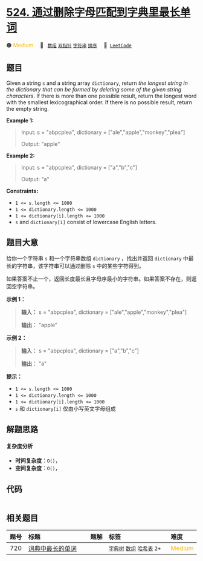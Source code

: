 # [524. 通过删除字母匹配到字典里最长单词](https://leetcode.com/problems/longest-word-in-dictionary-through-deleting)

🟠 <font color=#ffb800>Medium</font>&emsp; 🔖&ensp; [`数组`](/outline/tag/array.md) [`双指针`](/outline/tag/two-pointers.md) [`字符串`](/outline/tag/string.md) [`排序`](/outline/tag/sorting.md)&emsp; 🔗&ensp;[`LeetCode`](https://leetcode.com/problems/longest-word-in-dictionary-through-deleting)

## 题目

Given a string `s` and a string array `dictionary`, return _the longest string
in the dictionary that can be formed by deleting some of the given string
characters_. If there is more than one possible result, return the longest
word with the smallest lexicographical order. If there is no possible result,
return the empty string.



**Example 1:**

> Input: s = "abpcplea", dictionary = ["ale","apple","monkey","plea"]
> 
> Output: "apple"

**Example 2:**

> Input: s = "abpcplea", dictionary = ["a","b","c"]
> 
> Output: "a"

**Constraints:**

  * `1 <= s.length <= 1000`
  * `1 <= dictionary.length <= 1000`
  * `1 <= dictionary[i].length <= 1000`
  * `s` and `dictionary[i]` consist of lowercase English letters.


## 题目大意

给你一个字符串 `s` 和一个字符串数组 `dictionary` ，找出并返回 `dictionary` 中最长的字符串，该字符串可以通过删除 `s`
中的某些字符得到。

如果答案不止一个，返回长度最长且字母序最小的字符串。如果答案不存在，则返回空字符串。



**示例 1：**

> 
> 
> 
> 
> 
> **输入：** s = "abpcplea", dictionary = ["ale","apple","monkey","plea"]
> 
> **输出：** "apple"
> 
> 

**示例 2：**

> 
> 
> 
> 
> 
> **输入：** s = "abpcplea", dictionary = ["a","b","c"]
> 
> **输出：** "a"
> 
> 



**提示：**

  * `1 <= s.length <= 1000`
  * `1 <= dictionary.length <= 1000`
  * `1 <= dictionary[i].length <= 1000`
  * `s` 和 `dictionary[i]` 仅由小写英文字母组成


## 解题思路

#### 复杂度分析

- **时间复杂度**：`O()`，
- **空间复杂度**：`O()`，

## 代码

```javascript

```

## 相关题目

<!-- prettier-ignore -->
| 题号 | 标题 | 题解 | 标签 | 难度 |
| :------: | :------ | :------: | :------ | :------ |
| 720 | [词典中最长的单词](https://leetcode.com/problems/longest-word-in-dictionary) |  |  [`字典树`](/outline/tag/trie.md) [`数组`](/outline/tag/array.md) [`哈希表`](/outline/tag/hash-table.md) `2+` | <font color=#ffb800>Medium</font> |

<style>
.blue {
    background-color: #096dd9;
    padding: 0.25rem 0.5rem;
    margin: 0;
    font-size: 0.85em;
    border-radius: 3px;
    color: white;
    font-weight: 500;
}
table th:first-of-type { width: 10%; }
table th:nth-of-type(2) { width: 35%; }
table th:nth-of-type(3) { width: 10%; }
table th:nth-of-type(4) { width: 35%; }
table th:nth-of-type(5) { width: 10%; }
</style>
